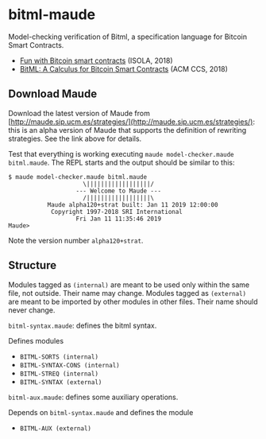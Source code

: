 # bitml-maude
Model-checking verification of Bitml, a specification language for Bitcoin Smart Contracts.

- [Fun with Bitcoin smart contracts](https://eprint.iacr.org/2018/398.pdf) (ISOLA, 2018)
- [BitML: A Calculus for Bitcoin Smart Contracts](https://eprint.iacr.org/2018/122.pdf) (ACM CCS, 2018)

## Download Maude
Download the latest version of Maude from [http://maude.sip.ucm.es/strategies/](http://maude.sip.ucm.es/strategies/):
this is an alpha version of Maude that supports the definition of rewriting strategies. See the link above for details.

Test that everything is working executing `maude model-checker.maude bitml.maude`.
The REPL starts and the output should be similar to this:

```shell
$ maude model-checker.maude bitml.maude
                     \||||||||||||||||||/
                   --- Welcome to Maude ---
                     /||||||||||||||||||\
           Maude alpha120+strat built: Jan 11 2019 12:00:00
            Copyright 1997-2018 SRI International
                   Fri Jan 11 11:35:46 2019
Maude> 
```

Note the version number `alpha120+strat`.


## Structure

Modules tagged as `(internal)` are meant to be used only within the same file, not outside. Their name may change.
Modules tagged as `(external)` are meant to be imported by other modules in other files. Their name should never change.

`bitml-syntax.maude`: defines the bitml syntax.

  Defines modules
  
  - `BITML-SORTS (internal)`
  - `BITML-SYNTAX-CONS (internal)`
  - `BITML-STREQ (internal)`
  - `BITML-SYNTAX (external)`

`bitml-aux.maude`: defines some auxiliary operations.
  
  Depends on `bitml-syntax.maude` and defines the module
  
  - `BITML-AUX (external)`
  
  


